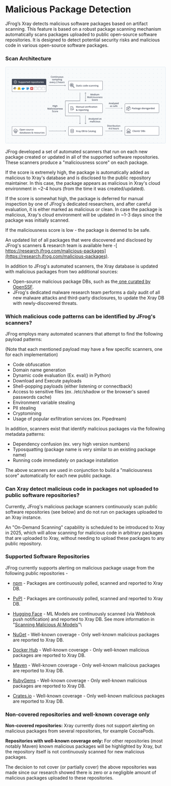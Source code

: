 # Malicious Package Detection

JFrog’s Xray detects malicious software packages based on artifact scanning. This feature is based on a robust package scanning mechanism automatically scans packages uploaded to public open-source software repositories. It is designed to detect potential security risks and malicious code in various open-source software packages.

### Scan Architecture <a href="#gn5dc2c0a135" id="gn5dc2c0a135"></a>

![](<../../../../../.gitbook/assets/0 (6).png>)

JFrog developed a set of automated scanners that run on each new package created or updated in all of the supported software repositories. These scanners produce a "maliciousness score" on each package.

If the score is extremely high, the package is automatically added as malicious to Xray's database and is disclosed to the public repository maintainer. In this case, the package appears as malicious in Xray's cloud environment in \~2-4 hours (from the time it was created/updated).

If the score is somewhat high, the package is deferred for manual inspection by one of JFrog's dedicated researchers, and after careful evaluation, it is either marked as malicious or clean. In case the package is malicious, Xray's cloud environment will be updated in \~1-3 days since the package was initially scanned.

If the maliciousness score is low - the package is deemed to be safe.

An updated list of all packages that were discovered and disclosed by JFrog's scanners & research team is available here -[ https://research.jfrog.com/malicious-packages](https://research.jfrog.com/malicious-packages).

In addition to JFrog's automated scanners, the Xray database is updated with malicious packages from two additional sources:

* Open-source malicious package DBs, such as the[ one curated by OpenSSF](https://github.com/ossf/malicious-packages).
* JFrog's dedicated malware research team performs a daily audit of all new malware attacks and third-party disclosures, to update the Xray DB with newly-discovered threats.

### Which malicious code patterns can be identified by JFrog's scanners? <a href="#w9t9tlyjem4a" id="w9t9tlyjem4a"></a>

JFrog employs many automated scanners that attempt to find the following payload patterns:

(Note that each mentioned payload may have a few specific scanners, one for each implementation)

* Code obfuscation
* Domain name generation
* Dynamic code evaluation (Ex. eval() in Python)
* Download and Execute payloads
* Shell-popping payloads (either listening or connectback)
* Access to sensitive files (ex. /etc/shadow or the browser's saved passwords cache)
* Environment variable stealing
* PII stealing
* Cryptomining
* Usage of popular exfiltration services (ex. Pipedream)

In addition, scanners exist that identify malicious packages via the following metadata patterns:

* Dependency confusion (ex. very high version numbers)
* Typosquatting (package name is very similar to an existing package name)
* Running code immediately on package installation

The above scanners are used in conjunction to build a "maliciousness score" automatically for each new public package.

### Can Xray detect malicious code in packages not uploaded to public software repositories? <a href="#w1c2kvh32d3y" id="w1c2kvh32d3y"></a>

Currently, JFrog's malicious package scanners continuously scan public software repositories (see below) and do not run on packages uploaded to an Xray instance.

An "On-Demand Scanning" capability is scheduled to be introduced to Xray in 2025, which will allow scanning for malicious code in arbitrary packages that are uploaded to Xray, without needing to upload these packages to any public repository.

### Supported Software Repositories <a href="#id-22u1iua6uj12" id="id-22u1iua6uj12"></a>

JFrog currently supports alerting on malicious package usage from the following public repositories -

* [npm](https://www.npmjs.com/) - Packages are continuously polled, scanned and reported to Xray DB.
* [PyPI](https://pypi.org/) - Packages are continuously polled, scanned and reported to Xray DB.
* [Hugging Face](https://huggingface.co/) - ML Models are continuously scanned (via Webhook push notification) and reported to Xray DB. See more information in "[Scanning Malicious AI Models](https://jfrog.com/help/r/jfrog-security-documentation/scanning-malicious-ai-models)"\

* [NuGet](https://nuget.org/) - Well-known coverage - Only well-known malicious packages are reported to Xray DB.
* [Docker Hub](https://hub.docker.com/) - Well-known coverage - Only well-known malicious packages are reported to Xray DB.
* [Maven](https://mvnrepository.com/) - Well-known coverage - Only well-known malicious packages are reported to Xray DB.
* [RubyGems](https://rubygems.org/) - Well-known coverage - Only well-known malicious packages are reported to Xray DB.
* [Crates.io](https://crates.io/) - Well-known coverage - Only well-known malicious packages are reported to Xray DB.

### Non-covered repositories and well-known coverage only <a href="#xxbdaxadluul" id="xxbdaxadluul"></a>

**Non-covered repositories:** Xray currently does not support alerting on malicious packages from several repositories, for example CocoaPods.

**Repositories with well-known coverage only:** For other repositories (most notably Maven) known malicious packages will be highlighted by Xray, but the repository itself is not continuously scanned for new malicious packages.

The decision to not cover (or partially cover) the above repositories was made since our research showed there is zero or a negligible amount of malicious packages uploaded to these repositories.
